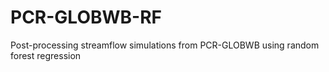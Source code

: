 # PCR-GLOBWB-RF
Post-processing streamflow simulations from PCR-GLOBWB using random forest regression
